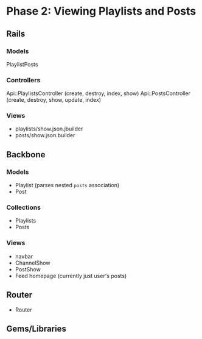 # Phase 2: Viewing Playlists and Posts

## Rails
### Models
PlaylistPosts


### Controllers
Api::PlaylistsController (create, destroy, index, show)
Api::PostsController (create, destroy, show, update, index)

### Views
* playlists/show.json.jbuilder
* posts/show.json.builder

## Backbone
### Models
* Playlist (parses nested `posts` association)
* Post

### Collections
* Playlists
* Posts

### Views
* navbar
* ChannelShow
* PostShow
* Feed homepage (currently just user's posts)

## Router
* Router

## Gems/Libraries
